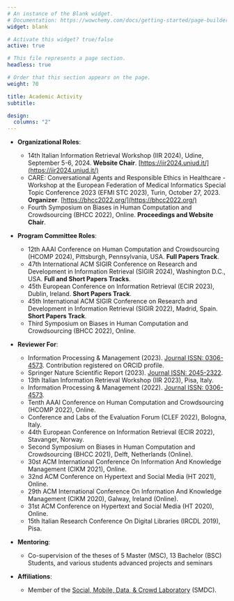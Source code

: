 ```yaml
---
# An instance of the Blank widget.
# Documentation: https://wowchemy.com/docs/getting-started/page-builder/
widget: blank

# Activate this widget? true/false
active: true

# This file represents a page section.
headless: true

# Order that this section appears on the page.
weight: 70

title: Academic Activity
subtitle:

design:
  columns: "2"
---
```

- **Organizational Roles**:
  - 14th Italian Information Retrieval Workshop (IIR 2024), Udine, September 5-6, 2024. <b>Website Chair</b>. [https://iir2024.uniud.it/](https://iir2024.uniud.it/)
  - CARE: Conversational Agents and Responsible Ethics in Healthcare - Workshop at the European Federation of Medical Informatics Special Topic Conference 2023 (EFMI STC 2023), Turin, October 27, 2023. <b>Organizer</b>. [https://bhcc2022.org/](https://bhcc2022.org/)
  - Fourth Symposium on Biases in Human Computation and Crowdsourcing (BHCC 2022), Online. <b>Proceedings and Website Chair</b>.

- **Program Committee Roles**:
  - 12th AAAI Conference on Human Computation and Crowdsourcing (HCOMP 2024), Pittsburgh, Pennsylvania, USA. <b>Full Papers Track</b>.
  - 47th International ACM SIGIR Conference on Research and Development in Information Retrieval (SIGIR 2024), Washington D.C., USA. <b>Full and Short Papers Tracks</b>.
  - 45th European Conference on Information Retrieval (ECIR 2023), Dublin, Ireland. <b>Short Papers Track</b>.
  - 45th International ACM SIGIR Conference on Research and Development in Information Retrieval (SIGIR 2022), Madrid, Spain. <b>Short Papers Track</b>.
  - Third Symposium on Biases in Human Computation and Crowdsourcing (BHCC 2022), Online.

- **Reviewer For**:
  - Information Processing & Management (2023). [Journal ISSN: 0306-4573](https://portal.issn.org/resource/ISSN/0306-4573). Contribution registered on ORCID profile.
  - Springer Nature Scientific Report (2023). [Journal ISSN: 2045-2322](https://portal.issn.org/resource/ISSN/2045-2322).
  - 13th Italian Information Retrieval Workshop (IIR 2023), Pisa, Italy.
  - Information Processing & Management (2022). [Journal ISSN: 0306-4573](https://portal.issn.org/resource/ISSN/0306-4573).
  - Tenth AAAI Conference on Human Computation and Crowdsourcing (HCOMP 2022), Online.
  - Conference and Labs of the Evaluation Forum (CLEF 2022), Bologna, Italy.
  - 44th European Conference on Information Retrieval (ECIR 2022), Stavanger, Norway.
  - Second Symposium on Biases in Human Computation and Crowdsourcing (BHCC 2021), Delft, Netherlands (Online).
  - 30st ACM International Conference On Information And Knowledge Management (CIKM 2021), Online.
  - 32nd ACM Conference on Hypertext and Social Media (HT 2021), Online.
  - 29th ACM International Conference On Information And Knowledge Management (CIKM 2020), Galway, Ireland (Online).
  - 31st ACM Conference on Hypertext and Social Media (HT 2020), Online.
  - 15th Italian Research Conference On Digital Libraries (IRCDL 2019), Pisa.

- **Mentoring**:
  - Co-supervision of the theses of 5 Master (MSC), 13 Bachelor (BSC) Students, and various students advanced projects
    and seminars

- **Affiliations**:
  - Member of the [Social, Mobile, Data, & Crowd Laboratory](https://smdc.uniud.it/smdc/en/members/) (SMDC).
     
